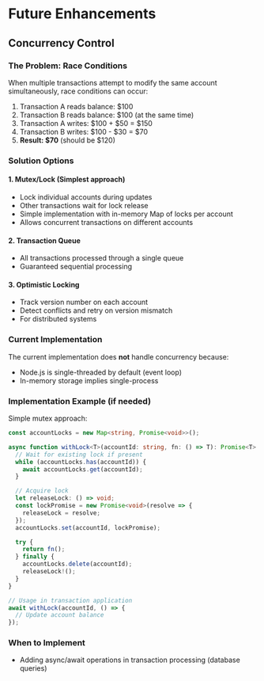 # Future Enhancements

## Concurrency Control

### The Problem: Race Conditions

When multiple transactions attempt to modify the same account simultaneously, race conditions can occur:

1. Transaction A reads balance: $100
2. Transaction B reads balance: $100 (at the same time)
3. Transaction A writes: $100 + $50 = $150
4. Transaction B writes: $100 - $30 = $70
5. **Result: $70** (should be $120)

### Solution Options

#### 1. Mutex/Lock (Simplest approach)
- Lock individual accounts during updates
- Other transactions wait for lock release
- Simple implementation with in-memory Map of locks per account
- Allows concurrent transactions on different accounts

#### 2. Transaction Queue
- All transactions processed through a single queue
- Guaranteed sequential processing

#### 3. Optimistic Locking
- Track version number on each account
- Detect conflicts and retry on version mismatch
- For distributed systems

### Current Implementation

The current implementation does **not** handle concurrency because:
- Node.js is single-threaded by default (event loop)
- In-memory storage implies single-process

### Implementation Example (if needed)

Simple mutex approach:

```typescript
const accountLocks = new Map<string, Promise<void>>();

async function withLock<T>(accountId: string, fn: () => T): Promise<T> {
  // Wait for existing lock if present
  while (accountLocks.has(accountId)) {
    await accountLocks.get(accountId);
  }

  // Acquire lock
  let releaseLock: () => void;
  const lockPromise = new Promise<void>(resolve => {
    releaseLock = resolve;
  });
  accountLocks.set(accountId, lockPromise);

  try {
    return fn();
  } finally {
    accountLocks.delete(accountId);
    releaseLock!();
  }
}

// Usage in transaction application
await withLock(accountId, () => {
  // Update account balance
});
```

### When to Implement

- Adding async/await operations in transaction processing (database queries)

